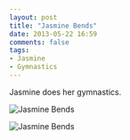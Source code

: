 ```yaml
---
layout: post
title: "Jasmine Bends"
date: 2013-05-22 16:59
comments: false
tags:
- Jasmine
- Gymnastics
---
```

Jasmine does her gymnastics.

![Jasmine Bends](http://media.eick.us/media/photographs/2013/2013-02-08/Jasmine-Bends-2013-02-08-at-17-05-00.jpg)

![Jasmine Bends](http://media.eick.us/media/photographs/2013/2013-02-08/Jasmine-Bends-2013-02-08-at-17-05-21.jpg)